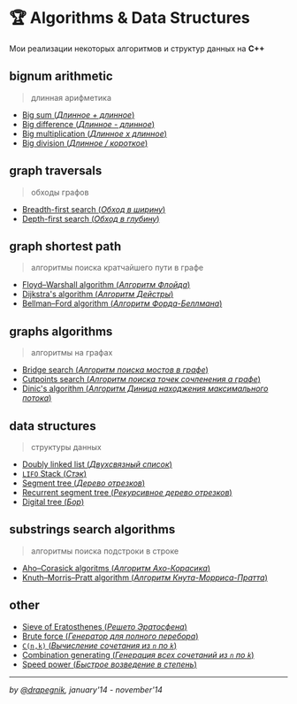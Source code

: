 # 🏆 Algorithms & Data Structures

Мои реализации некоторых алгоритмов и структур данных на **C++**

## bignum arithmetic

> длинная арифметика

- [Big sum (_Длинное + длинное_)](https://github.com/Drapegnik/bsu/tree/master/programming/algorithms-data-structures/A+B)
- [Big difference (_Длинное - длинное_)](https://github.com/Drapegnik/bsu/tree/master/programming/algorithms-data-structures/A-B)
- [Big multiplication (_Длинное x длинное_)](https://github.com/Drapegnik/bsu/tree/master/programming/algorithms-data-structures/AxB)
- [Big division (_Длинное / короткое_)](https://github.com/Drapegnik/bsu/tree/master/programming/algorithms-data-structures/A-div-n)

## graph traversals

> обходы графов

- [Breadth-first search (_Обход в ширину_)](https://github.com/Drapegnik/bsu/tree/master/programming/algorithms-data-structures/bfs)
- [Depth-first search (_Обход в глубину_)](https://github.com/Drapegnik/bsu/tree/master/programming/algorithms-data-structures/dfs)

## graph shortest path

> алгоритмы поиска кратчайшего пути в графе

- [Floyd–Warshall algorithm (_Алгоритм Флойда_)](https://github.com/Drapegnik/bsu/tree/master/programming/algorithms-data-structures/Floyds)
- [Dijkstra's algorithm (_Алгоритм Дейстры_)](https://github.com/Drapegnik/bsu/tree/master/programming/algorithms-data-structures/Dijkstra's)
- [Bellman–Ford algorithm (_Алгоритм Форда-Беллмана_)](https://github.com/Drapegnik/bsu/tree/master/programming/algorithms-data-structures/Ford-Bellman)

## graphs algorithms

> алгоритмы на графах

- [Bridge search (_Алгоритм поиска мостов в графе_)](https://github.com/Drapegnik/bsu/tree/master/programming/algorithms-data-structures/bridge_searching)
- [Cutpoints search (_Алгоритм поиска точек сочленения а графе_)](https://github.com/Drapegnik/bsu/tree/master/programming/algorithms-data-structures/cutpoints_searching)
- [Dinic's algorithm (_Алгоритм Диница находжения максимального потока_)](https://github.com/Drapegnik/bsu/tree/master/programming/algorithms-data-structures/Dinic's)

## data structures

> структуры данных

- [Doubly linked list (_Двухсвязный список_)](https://github.com/Drapegnik/bsu/tree/master/programming/algorithms-data-structures/list)
- [`LIFO` Stack (_Стэк_)](https://github.com/Drapegnik/bsu/tree/master/programming/algorithms-data-structures/stack)
- [Segment tree (_Дерево отрезков_)](https://github.com/Drapegnik/bsu/tree/master/programming/algorithms-data-structures/segment-tree)
- [Recurrent segment tree (_Рекурсивное дерево отрезков_)](https://github.com/Drapegnik/bsu/tree/master/programming/algorithms-data-structures/recurrent-segment-tree)
- [Digital tree (_Бор_)](https://github.com/Drapegnik/bsu/tree/master/programming/algorithms-data-structures/Aho-Corasick)

## substrings search algorithms

> алгоритмы поиска подстроки в строке

- [Aho–Corasick algoritms (_Алгоритм Ахо-Корасика_)](https://github.com/Drapegnik/bsu/tree/master/programming/algorithms-data-structures/Aho-Corasick)
- [Knuth–Morris–Pratt algorithm (_Алгоритм Кнута-Морриса-Пратта_)](https://github.com/Drapegnik/bsu/tree/master/programming/algorithms-data-structures/Knuth-Morris-Pratt)

## other

- [Sieve of Eratosthenes (_Решето Эратосфена_)](https://github.com/Drapegnik/bsu/tree/master/programming/algorithms-data-structures/Eratosthenes)
- [Brute force (_Генератор для полного перебора_)](https://github.com/Drapegnik/bsu/tree/master/programming/algorithms-data-structures/brute_force)
- [`C(n,k)` (_Вычисление сочетания из `n` по `k`_)](<https://github.com/Drapegnik/bsu/tree/master/programming/algorithms-data-structures/C(n,k)>)
- [Combination generating (_Генерация всех сочетаний из `n` по `k`_)](https://github.com/Drapegnik/bsu/tree/master/programming/algorithms-data-structures/combination_generating)
- [Speed power (_Быстрое возведение в степень_)](https://github.com/Drapegnik/bsu/tree/master/programming/algorithms-data-structures/power)

---

_by [@drapegnik](https://github.com/Drapegnik), january'14 - november'14_
